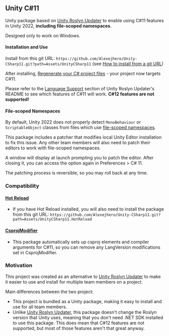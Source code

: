 ## Unity C#11
Unity package based on [Unity Roslyn Updater](https://github.com/DaZombieKiller/UnityRoslynUpdater) to enable using C#11 features in Unity 2022, __including file-scoped namespaces__.

Designed only to work on Windows.

#### Installation and Use
Install from this git URL: `https://github.com/Alexejhero/Unity-CSharp11.git?path=Assets/UnityCSharp11` (see [How to install from a git URL](https://docs.unity3d.com/Manual/upm-ui-giturl.html))

After installing, [Regenerate your C# project files](https://docs.unity3d.com/Manual/VisualStudioIntegration.html) - your project now targets C#11.

Please refer to the [Language Support](https://github.com/DaZombieKiller/UnityRoslynUpdater?tab=readme-ov-file#c-11) section of Unity Roslyn Updater's README to see which features of C#11 will work. **C#12 features are not supported!**

#### File-scoped Namespaces
By default, Unity 2022 does not properly detect `MonoBehaviour` or `ScriptableObject` classes from files which use [file-scoped namespaces](https://learn.microsoft.com/en-us/dotnet/csharp/language-reference/proposals/csharp-10.0/file-scoped-namespaces).

This package includes a patcher that modifies local Unity Editor installation to fix this issue. Any other team members will also need to patch their editors to work with file-scoped namespaces.

A window will display at launch prompting you to patch the editor. After closing it, you can access the option again in Preferences > C# 11.

The patching process is reversible, so you may roll back at any time.

### Compatibility

#### [Hot Reload](https://hotreload.net)
- If you have Hot Reload installed, you will also need to install the package from this git URL: `https://github.com/Alexejhero/Unity-CSharp11.git?path=Assets/UnityCSharp11.HotReload`

#### [CsprojModifier](https://github.com/Cysharp/CsprojModifier)
- This package automatically sets up csproj elements and compiler arguments for C#11, so you can remove any LangVersion modifications set in CsprojModifier.

### Motivation

This project was created as an alternative to [Unity Roslyn Updater](https://github.com/DaZombieKiller/UnityRoslynUpdater) to make it easier to use and install for multiple team members on a project.

Main differences between the two project:
- This project is bundled as a Unity package, making it easy to install and use for all team members.
- Unlike [Unity Roslyn Updater](https://github.com/DaZombieKiller/UnityRoslynUpdater), this package doesn't change the Roslyn version that Unity uses, meaning that you don't need .NET SDK installed to use this package. This does mean that C#12 features are not supported, but most of those features aren't that great anyway.
